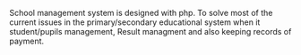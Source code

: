 School management system is designed with php. 
To solve most of the current issues in the primary/secondary educational system when it student/pupils management,
Result managment and also keeping records of payment. 

